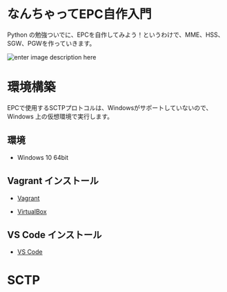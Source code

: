 # なんちゃってEPC自作入門
Python の勉強ついでに、EPCを自作してみよう！というわけで、MME、HSS、SGW、PGWを作っていきます。

![enter image description here](https://user-images.githubusercontent.com/1900544/84593371-e17ae600-ae86-11ea-872d-4aaf0fe4bfa1.png)


# 環境構築
EPCで使用するSCTPプロトコルは、Windowsがサポートしていないので、Windows 上の仮想環境で実行します。

## 環境

- Windows 10 64bit

## Vagrant インストール

- [Vagrant](https://www.vagrantup.com/)

- [VirtualBox](https://www.virtualbox.org/)


## VS Code インストール

- [VS Code](https://azure.microsoft.com/ja-jp/products/visual-studio-code/)


# SCTP
<!--stackedit_data:
eyJoaXN0b3J5IjpbLTEwNzQ4MDE5OTgsLTkxMzk4MzI2MSwtNT
AyMzMwNDc3LC04MzM5MTM0NywtMTIxNDYxNzA5OSwtNTIxNzI3
Njg1LDg5MzgzNzU3MSwxNDY5NzM2MzA3LDExNzY1NTQ5NSwxNj
k0Mjc0MTEwXX0=
-->